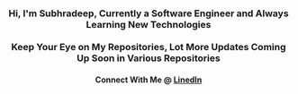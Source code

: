 <h3 align="center">Hi, I'm Subhradeep, Currently a Software Engineer and Always Learning New Technologies<br><br>Keep Your Eye on My Repositories, Lot More Updates Coming Up Soon in Various Repositories</h3>
<h4 align="center">Connect With Me @ <a href="https://www.linkedin.com/in/sraynitjsr" target="_blank"><b>LinedIn</b></a></h4>
